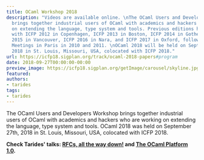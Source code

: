 ```yaml
---
title: OCaml Workshop 2018
description: "Videos are available online. \nThe OCaml Users and Developers Workshop
  brings together industrial users of OCaml with academics and hackers who are working
  on extending the language, type system and tools. Previous editions have been colocated
  with ICFP 2012 in Copenhagen, ICFP 2013 in Boston, ICFP 2014 in Gothenburg, ICFP
  2015 in Vancouver, ICFP 2016 in Nara, and ICFP 2017 in Oxford, following the OCaml
  Meetings in Paris in 2010 and 2011. \nOCaml 2018 will be held on September 27th,
  2018 in St. Louis, Missouri, USA, colocated with ICFP 2018."
url: https://icfp18.sigplan.org/track/ocaml-2018-papers#program
date: 2018-09-27T00:00:00-00:00
preview_image: https://icfp18.sigplan.org/getImage/carousel/skyline.jpg?1488894339000
featured:
authors:
- tarides
tags:
- tarides
---
```


<p>The OCaml Users and Developers Workshop brings together industrial
users of OCaml with academics and hackers who are working on extending
the language, type system and tools. OCaml 2018 was held on September
27th, 2018 in St. Louis, Missouri, USA, colocated with ICFP 2018.</p>
<p><strong>Check Tarides' talks: <a href="https://docs.google.com/presentation/d/e/2PACX-1vRnRiGeBWC6ctpSge0gTFuxprNTiS2qtNpvax_A8pD6Ob5ySfL9_SlPKCIoLDCbmsYjTAkMFnlUwqSl/pub?start=false&amp;loop=false&amp;delayms=3000&amp;slide=id.p1">RFCs, all the way down!</a> and <a href="https://speakerdeck.com/avsm/the-ocaml-platform-1-dot-0-2018">The OCaml Platform 1.0</a>.
</strong></p>
